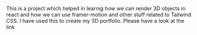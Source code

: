 This is a project which helped in learnig how we can render 3D objects in react and how we can use framer-motion and other stuff related to Tailwind CSS.
I have used this to create my 3D portfolio. Please have a look at the link
